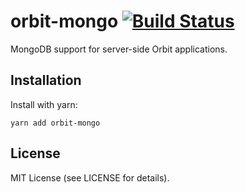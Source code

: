 # orbit-mongo [![Build Status](https://travis-ci.com/tchak/orbit-mongo.svg?branch=master)](https://travis-ci.com/tchak/orbit-mongo)

MongoDB support for server-side Orbit applications.

## Installation

Install with yarn:

```
yarn add orbit-mongo
```

## License

MIT License (see LICENSE for details).
